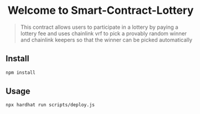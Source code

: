 <h1 align="center">Welcome to Smart-Contract-Lottery </h1>
<p>
</p>

> This contract allows users to participate in a lottery by paying a lottery fee and uses chainlink vrf to pick a provably random winner and chainlink keepers so that the winner can be picked automatically



## Install

```sh
npm install
```

## Usage

```sh
npx hardhat run scripts/deploy.js
```



